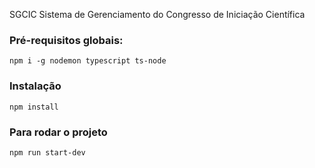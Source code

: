 SGCIC
Sistema de Gerenciamento do Congresso de Iniciação Científica
### Pré-requisitos globais:
`npm i -g nodemon typescript ts-node`

### Instalação
`npm install`

### Para rodar o projeto
`npm run start-dev`